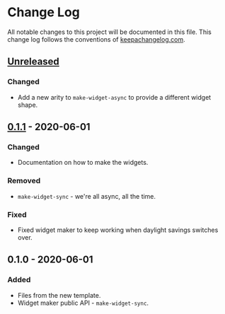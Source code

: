 # Change Log
All notable changes to this project will be documented in this file. This change log follows the conventions of [keepachangelog.com](http://keepachangelog.com/).

## [Unreleased]
### Changed
- Add a new arity to `make-widget-async` to provide a different widget shape.

## [0.1.1] - 2020-06-01
### Changed
- Documentation on how to make the widgets.

### Removed
- `make-widget-sync` - we're all async, all the time.

### Fixed
- Fixed widget maker to keep working when daylight savings switches over.

## 0.1.0 - 2020-06-01
### Added
- Files from the new template.
- Widget maker public API - `make-widget-sync`.

[Unreleased]: https://github.com/your-name/get-weather/compare/0.1.1...HEAD
[0.1.1]: https://github.com/your-name/get-weather/compare/0.1.0...0.1.1
